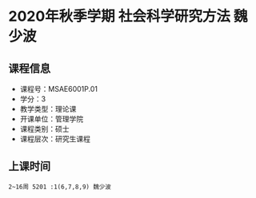 # 2020年秋季学期 社会科学研究方法 魏少波






## 课程信息

- 课程号：MSAE6001P.01
- 学分：3
- 教学类型：理论课
- 开课单位：管理学院
- 课程类别：硕士
- 课程层次：研究生课程

## 上课时间

```
2~16周 5201 :1(6,7,8,9) 魏少波
```

